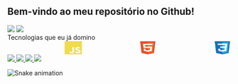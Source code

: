 ## Bem-vindo ao meu repositório no Github!

<div >
  <img height="180em" src="https://github-readme-stats.vercel.app/api?username=anapimentelowebdev&show_icons=true&theme=great-gatsby&include_all_commits=true&count_private=true"/>
  <img height="180em" src="https://github-readme-stats.vercel.app/api/top-langs/?username=anapimentelowebdev&layout=compact&langs_count=16&theme=great-gatsby"/>
</div>
Tecnologias que eu já domino
<div style="display: flex; justify-content: space-between;"> <br>
  <img align="center" height="30" width="40" alt="js-icon"  src="https://raw.githubusercontent.com/devicons/devicon/master/icons/javascript/javascript-plain.svg">
  <img align="center" height="30" width="40" alt="html-icon" src="https://raw.githubusercontent.com/devicons/devicon/master/icons/html5/html5-original.svg">
  <img align="center" height="30" width="40" alt="css-icon" src="https://raw.githubusercontent.com/devicons/devicon/master/icons/css3/css3-original.svg">
</div>

<div>
  <a href = "mailto: anapimentelrattes.webdev@gmail.com">
    <img width="30" src="gmail.svg">
  </a>
  <a href = "https://www.linkedin.com/in/ana-pimentel-80763b244/">
    <img width="25" src="linkedin.svg">
  </a>
  <a href = "https://www.youtube.com/channel/UCmhbHVhrYMgAC0N4KJiqLCA">
    <img width="35" src="youtube.svg">
  </a>
  <a href = "https://www.instagram.com/anapimentelrattes/">
    <img width="25" src="instagram.png">
  </a>
</div>

![Snake animation](https://github.com/anapimentelowebdev/anapimentelowebdev/blob/output/github-contribution-grid-snake.svg)

 
